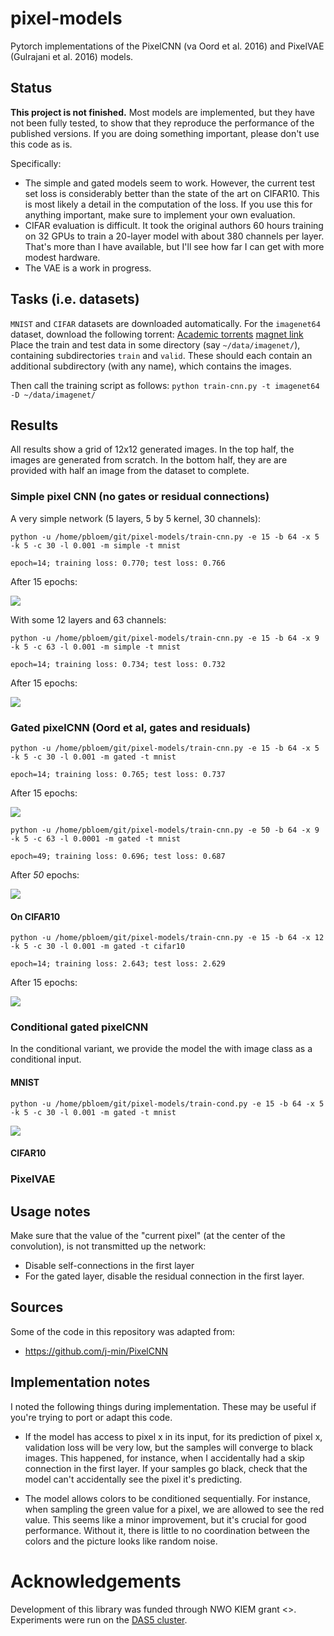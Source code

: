 # pixel-models
Pytorch implementations of the PixelCNN (va Oord et al. 2016) and PixelVAE (Gulrajani et al. 2016) models.

## Status

**This project is not finished.** Most models are implemented, but they have not been fully tested, 
to show that they reproduce the performance of the published versions. If you are doing something important,
please don't use this code as is.

Specifically:
* The simple and gated models seem to work. However, the current test set loss is considerably better than the state of the art on CIFAR10. This is most likely a detail in the computation of the loss. If you use this for anything important, make sure to implement your own evaluation.
* CIFAR evaluation is difficult. It took the original authors 60 hours training on 32 GPUs to train a 20-layer model with about 380 channels per layer. That's more than I have available, but I'll see how far I can get with more modest hardware.
* The VAE is a work in progress.
 
## Tasks (i.e. datasets)

```MNIST``` and ```CIFAR``` datasets are downloaded automatically. For the ```imagenet64``` dataset, download the following torrent: 
[Academic torrents](http://academictorrents.com/details/96816a530ee002254d29bf7a61c0c158d3dedc3b)
 [magnet link](https://goo.gl/nr7NFi) 
Place the train and test data in some directory (say ```~/data/imagenet/```), containing subdirectories ```train``` and ```valid```. These should each 
contain an additional subdirectory (with any name), which contains the images.
 
Then call the training script as follows:
```python train-cnn.py -t imagenet64 -D ~/data/imagenet/```

## Results

All results show a grid of 12x12 generated images. In the top half, the images are generated from scratch. In the bottom
half, they are are provided with half an image from the dataset to complete.

### Simple pixel CNN (no gates or residual connections)

A very simple network (5 layers, 5 by 5 kernel, 30 channels):
```
python -u /home/pbloem/git/pixel-models/train-cnn.py -e 15 -b 64 -x 5 -k 5 -c 30 -l 0.001 -m simple -t mnist

epoch=14; training loss: 0.770; test loss: 0.766
```
After 15 epochs:

![](./images/simple5by5.png)

With some 12 layers and 63 channels:
```
python -u /home/pbloem/git/pixel-models/train-cnn.py -e 15 -b 64 -x 9 -k 5 -c 63 -l 0.001 -m simple -t mnist

epoch=14; training loss: 0.734; test loss: 0.732
```
After 15 epochs:

![](./images/simple9by5.png)

### Gated pixelCNN (Oord et al, gates and residuals)

```
python -u /home/pbloem/git/pixel-models/train-cnn.py -e 15 -b 64 -x 5 -k 5 -c 30 -l 0.001 -m gated -t mnist

epoch=14; training loss: 0.765; test loss: 0.737
```
After 15 epochs:

![](./images/gated5by5.png)

```
python -u /home/pbloem/git/pixel-models/train-cnn.py -e 50 -b 64 -x 9 -k 5 -c 63 -l 0.0001 -m gated -t mnist

epoch=49; training loss: 0.696; test loss: 0.687
```
After _50_ epochs:

![](./images/gated9by5at50.png)


#### On CIFAR10 

```
python -u /home/pbloem/git/pixel-models/train-cnn.py -e 15 -b 64 -x 12 -k 5 -c 30 -l 0.001 -m gated -t cifar10

epoch=14; training loss: 2.643; test loss: 2.629
```
After 15 epochs:

![](./images/cifar12by5.png)

### Conditional gated pixelCNN

In the conditional variant, we provide the model the with image class as a conditional input.

#### MNIST

```
python -u /home/pbloem/git/pixel-models/train-cond.py -e 15 -b 64 -x 5 -k 5 -c 30 -l 0.001 -m gated -t mnist
```

![](./images/cond5by5.png)


#### CIFAR10

### PixelVAE

## Usage notes

Make sure that the value of the "current pixel" (at the center of the convolution), is not transmitted up the network:
 * Disable self-connections in the first layer
 * For the gated layer, disable the residual connection in the first layer.

## Sources

Some of the code in this repository was adapted from:    
  
* https://github.com/j-min/PixelCNN

## Implementation notes

I noted the following things during implementation. These may be useful if you're trying to port or adapt this code.

* If the model has access to pixel x in its input, for its prediction of pixel x, validation loss will be very low, 
but the samples will converge to black images. This happened, for instance, when I accidentally had a skip connection
in the first layer. If your samples go black, check that the model can't accidentally see the pixel it's predicting.

* The model allows colors to be conditioned sequentially. For instance, when sampling the green value for a pixel, 
we are allowed to see the red value. This seems like a minor improvement, but it's crucial for good performance. Without
it, there is little to no coordination between the colors and the picture looks like random noise.

# Acknowledgements

Development of this library was funded through NWO KIEM grant <>. Experiments were run on the [DAS5 cluster](https://www.cs.vu.nl/das5/gpu.shtml).
